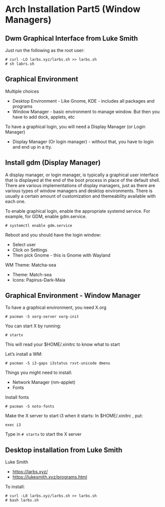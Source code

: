 # Arch Installation Part5 (Window Managers)


## Dwm Graphical Interface from Luke Smith

Just run the following as the root user:
```
# curl -LO larbs.xyz/larbs.sh >> larbs.sh
# sh labrs.sh
```



## Graphical Environment

Multiple choices
- Desktop Environment - Like Gnome, KDE - includes all packages and programs
- Window Manager - basic environment to manage window. But then you have to add dock, applets, etc

To have a graphical login, you will need a Display Manager (or Login Manager)
- Display Manager (Or login manager) - without that, you have to login and end up in a tty.




## Install gdm (Display Manager)

A display manager, or login manager, is typically a graphical user interface that is displayed at the end of the boot process in place of the default shell. There are various implementations of display managers, just as there are various types of window managers and desktop environments. There is usually a certain amount of customization and themeability available with each one.

To enable graphical login, enable the appropriate systemd service. 
For example, for GDM, enable gdm.service.

```
# systemctl enable gdm.service
```

Reboot and you should have the login window:
- Select user
- Click on Settings
- Then pick Gnome - this is Gnome with Wayland

WM Theme: Matcha-sea
- Theme: Match-sea
- Icons: Papirus-Dark-Maia



## Graphical Environment - Window Manager


To have a graphical environment, you need X.org
```
# pacman -S xorg-server xorg-init 
```

You can start X by running:
```
# startx 
```
This will read your $HOME/.xinitrc to know what to start

Let’s install a WM:
```
# pacman -S i3-gaps i3status rxvt-unicode dmenu 
```

Things you might need to install:
- Network Manager (nm-applet)
- Fonts

Install fonts
```
# pacman -S noto-fonts 
```

Make the X server to start i3 when it starts:
In $HOME/.xinitrc , put:
```
exec i3 
```

Type in ```# startx``` to start the X server





## Desktop installation from Luke Smith

Luke Smith 
- https://larbs.xyz/
- https://lukesmith.xyz/programs.html


To install:
```
# curl -L0 larbs.xyz/larbs.sh >> larbs.sh
# bash larbs.sh
```

